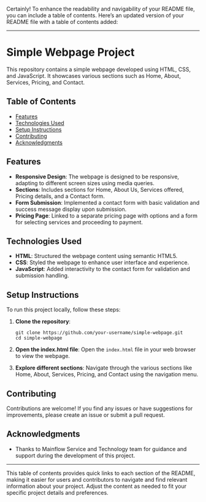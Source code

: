 Certainly! To enhance the readability and navigability of your README file, you can include a table of contents. Here’s an updated version of your README file with a table of contents added:

---

# Simple Webpage Project

This repository contains a simple webpage developed using HTML, CSS, and JavaScript. It showcases various sections such as Home, About, Services, Pricing, and Contact.

## Table of Contents

- [Features](#features)
- [Technologies Used](#technologies-used)
- [Setup Instructions](#setup-instructions)
- [Contributing](#contributing)
- [Acknowledgments](#acknowledgments)

## Features

- **Responsive Design**: The webpage is designed to be responsive, adapting to different screen sizes using media queries.
- **Sections**: Includes sections for Home, About Us, Services offered, Pricing details, and a Contact form.
- **Form Submission**: Implemented a contact form with basic validation and success message display upon submission.
- **Pricing Page**: Linked to a separate pricing page with options and a form for selecting services and proceeding to payment.

## Technologies Used

- **HTML**: Structured the webpage content using semantic HTML5.
- **CSS**: Styled the webpage to enhance user interface and experience.
- **JavaScript**: Added interactivity to the contact form for validation and submission handling.

## Setup Instructions

To run this project locally, follow these steps:

1. **Clone the repository**:
   ```
   git clone https://github.com/your-username/simple-webpage.git
   cd simple-webpage
   ```

2. **Open the index.html file**:
   Open the `index.html` file in your web browser to view the webpage.

3. **Explore different sections**:
   Navigate through the various sections like Home, About, Services, Pricing, and Contact using the navigation menu.

## Contributing

Contributions are welcome! If you find any issues or have suggestions for improvements, please create an issue or submit a pull request.

## Acknowledgments

- Thanks to Mainflow Service and Technology team for guidance and support during the development of this project.

---

This table of contents provides quick links to each section of the README, making it easier for users and contributors to navigate and find relevant information about your project. Adjust the content as needed to fit your specific project details and preferences.
